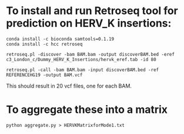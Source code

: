 # To install and run Retroseq tool for prediction on HERV_K insertions:

```
conda install -c bioconda samtools=0.1.19
conda install -c hcc retroseq

retroseq.pl -discover -bam BAM.bam -output discoverBAM.bed -eref c3_London_c/Dummy_HERV_K_Insertions/hervk_eref.tab -id 80

retroseq.pl -call -bam BAM.bam -input discoverBAM.bed -ref REFERENCEHG19 -output BAM.vcf
```

This should result in 20 vcf files, one for each BAM.

# To aggregate these into a matrix

```python aggregate.py > HERVKMatrixforMode1.txt```

